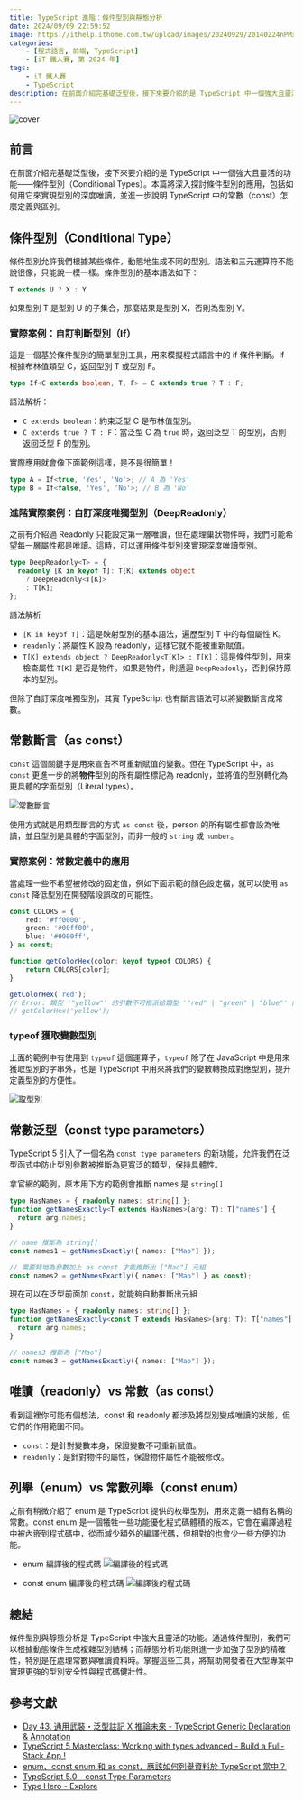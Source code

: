 ```yaml
---
title: TypeScript 進階：條件型別與靜態分析
date: 2024/09/09 22:59:52
image: https://ithelp.ithome.com.tw/upload/images/20240929/20140224nPMxMxR6hp.png
categories:
    - [程式語言, 前端, TypeScript]
    - [iT 鐵人賽, 第 2024 年]
tags: 
    - iT 鐵人賽
    - TypeScript
description: 在前面介紹完基礎泛型後，接下來要介紹的是 TypeScript 中一個強大且靈活的功能——條件型別（Conditional Types）。本篇將深入探討條件型別的應用，包括如何用它來實現型別的深度唯讀，並進一步說明 TypeScript 中的常數（const）怎麼定義與區別。
---
```


![cover](https://ithelp.ithome.com.tw/upload/images/20240929/20140224nPMxMxR6hp.png)

## 前言

在前面介紹完基礎泛型後，接下來要介紹的是 TypeScript 中一個強大且靈活的功能——條件型別（Conditional Types）。本篇將深入探討條件型別的應用，包括如何用它來實現型別的深度唯讀，並進一步說明 TypeScript 中的常數（const）怎麼定義與區別。

## 條件型別（Conditional Type）

條件型別允許我們根據某些條件，動態地生成不同的型別。語法和三元運算符不能說很像，只能說一模一樣。條件型別的基本語法如下：

```ts
T extends U ? X : Y
```

如果型別 T 是型別 U 的子集合，那麼結果是型別 X，否則為型別 Y。

### 實際案例：自訂判斷型別（If）

這是一個基於條件型別的簡單型別工具，用來模擬程式語言中的 if 條件判斷。If 根據布林值類型 C，返回型別 T 或型別 F。

```ts
type If<C extends boolean, T, F> = C extends true ? T : F;
```

語法解析：
- `C extends boolean`：約束泛型 C 是布林值型別。
- `C extends true ? T : F`：當泛型 C 為 `true` 時，返回泛型 T 的型別，否則返回泛型 F 的型別。

實際應用就會像下面範例這樣，是不是很簡單！

```ts
type A = If<true, 'Yes', 'No'>; // A 為 'Yes'
type B = If<false, 'Yes', 'No'>; // B 為 'No'
```

### 進階實際案例：自訂深度唯獨型別（DeepReadonly）

之前有介紹過 Readonly 只能設定第一層唯讀，但在處理巢狀物件時，我們可能希望每一層屬性都是唯讀。這時，可以運用條件型別來實現深度唯讀型別。

```ts
type DeepReadonly<T> = {
  readonly [K in keyof T]: T[K] extends object
    ? DeepReadonly<T[K]>
    : T[K];
};
```

語法解析
- `[K in keyof T]`：這是映射型別的基本語法，遍歷型別 T 中的每個屬性 K。
- `readonly`：將屬性 K 設為 readonly，這樣它就不能被重新賦值。
- `T[K] extends object ? DeepReadonly<T[K]> : T[K]`：這是條件型別，用來檢查屬性 `T[K]` 是否是物件。如果是物件，則遞迴 `DeepReadonly`，否則保持原本的型別。

但除了自訂深度唯獨型別，其實 TypeScript 也有斷言語法可以將變數斷言成常數。

## 常數斷言（as const）

`const` 這個關鍵字是用來宣告不可重新賦值的變數。但在 TypeScript 中，`as const` 更進一步的將**物件**型別的所有屬性標記為 readonly，並將值的型別轉化為更具體的字面型別（Literal types）。

![常數斷言](https://ithelp.ithome.com.tw/upload/images/20240912/20140224wmVbD3GVwc.png)

使用方式就是用類型斷言的方式 `as const` 後，person 的所有屬性都會設為唯讀，並且型別是具體的字面型別，而非一般的 `string` 或 `number`。

### 實際案例：常數定義中的應用

當處理一些不希望被修改的固定值，例如下面示範的顏色設定檔，就可以使用 `as const` 降低型別在開發階段誤改的可能性。

```ts
const COLORS = {
    red: '#ff0000',
    green: '#00ff00',
    blue: '#0000ff',
} as const;

function getColorHex(color: keyof typeof COLORS) {
    return COLORS[color];
}

getColorHex('red');
// Error: 類型 '"yellow"' 的引數不可指派給類型 '"red" | "green" | "blue"' 的參數。
// getColorHex('yellow');
```

### typeof 獲取變數型別

上面的範例中有使用到 `typeof` 這個運算子，`typeof` 除了在 JavaScript 中是用來獲取型別的字串外，也是 TypeScript 中用來將我們的變數轉換成對應型別，提升定義型別的方便性。

![取型別](https://ithelp.ithome.com.tw/upload/images/20240912/20140224WsuiQG0LV8.png)

## 常數泛型（const type parameters）

TypeScript 5 引入了一個名為 `const type parameters` 的新功能，允許我們在泛型函式中防止型別參數被推斷為更寬泛的類型，保持具體性。

拿官網的範例，原本用下方的範例會推斷 names 是 `string[]`

```ts
type HasNames = { readonly names: string[] };
function getNamesExactly<T extends HasNames>(arg: T): T["names"] {
  return arg.names;
}

// name 推斷為 string[]
const names1 = getNamesExactly({ names: ["Mao"] });

// 需要特地為參數加上 as const 才能推斷出 ["Mao"] 元組
const names2 = getNamesExactly({ names: ["Mao"] } as const);
```

現在可以在泛型前面加 `const`，就能夠自動推斷出元組

```ts
type HasNames = { readonly names: string[] };
function getNamesExactly<const T extends HasNames>(arg: T): T["names"] {
  return arg.names;
}

// names3 推斷為 ["Mao"]
const names3 = getNamesExactly({ names: ["Mao"] });
```

## 唯讀（readonly）vs 常數（as const）

看到這裡你可能有個想法，const 和 readonly 都涉及將型別變成唯讀的狀態，但它們的作用範圍不同。

- `const`：是針對變數本身，保證變數不可重新賦值。
- `readonly`：是針對物件的屬性，保證物件屬性不能被修改。

## 列舉（enum）vs 常數列舉（const enum）

之前有稍微介紹了 enum 是 TypeScript 提供的枚舉型別，用來定義一組有名稱的常數。const enum 是一個犧牲一些功能優化程式碼體積的版本，它會在編譯過程中被內嵌到程式碼中，從而減少額外的編譯代碼，但相對的也會少一些方便的功能。

- enum 編譯後的程式碼
    ![編譯後的程式碼](https://ithelp.ithome.com.tw/upload/images/20240912/20140224zPJuGMFJrz.png)

- const enum 編譯後的程式碼
    ![編譯後的程式碼](https://ithelp.ithome.com.tw/upload/images/20240912/20140224ferocDvMPX.png)

## 總結

條件型別與靜態分析是 TypeScript 中強大且靈活的功能。通過條件型別，我們可以根據動態條件生成複雜型別結構；而靜態分析功能則進一步加強了型別的精確性，特別是在處理常數與唯讀資料時。掌握這些工具，將幫助開發者在大型專案中實現更強的型別安全性與程式碼健壯性。

## 參考文獻

- [Day 43. 通用武裝・泛型註記 X 推論未來 - TypeScript Generic Declaration & Annotation](https://ithelp.ithome.com.tw/articles/10226311)
- [TypeScript 5 Masterclass: Working with types advanced - Build a Full-Stack App !](https://www.youtube.com/watch?v=MGbi5J7AQ0U&list=PLzb46hGUzitC1kGzPcy8tlQNxYbFsuqMO&index=7)
- [enum、const enum 和 as const，應該如何列舉資料於 TypeScript 當中？](https://www.webdong.dev/post/enum-const-enum-and-as-const/#%E4%BD%BF%E7%94%A8-const-enum)
- [TypeScript 5.0 - const Type Parameters](https://www.typescriptlang.org/docs/handbook/release-notes/typescript-5-0.html#const-type-parameters)
- [Type Hero - Explore](https://typehero.dev/explore)
